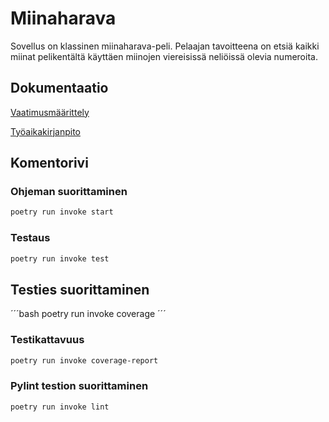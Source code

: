 # Miinaharava #
Sovellus on klassinen miinaharava-peli. Pelaajan tavoitteena on etsiä kaikki miinat pelikentältä käyttäen miinojen viereisissä neliöissä olevia numeroita.

## Dokumentaatio ##
[Vaatimusmäärittely](https://github.com/skeltal2/ot-harjoitustyo/blob/master/Dokumentaatio/vaatimmusmaarittely.md)

[Työaikakirjanpito](https://github.com/skeltal2/ot-harjoitustyo/blob/master/Dokumentaatio/tyoaika.md)

## Komentorivi ##
### Ohjeman suorittaminen ###
```bash
poetry run invoke start
```

### Testaus ###
```bash
poetry run invoke test
```

## Testies suorittaminen ###
´´´bash
poetry run invoke coverage
´´´

### Testikattavuus ###
```bash
poetry run invoke coverage-report
```

### Pylint testion suorittaminen ###
```bash
poetry run invoke lint
```
